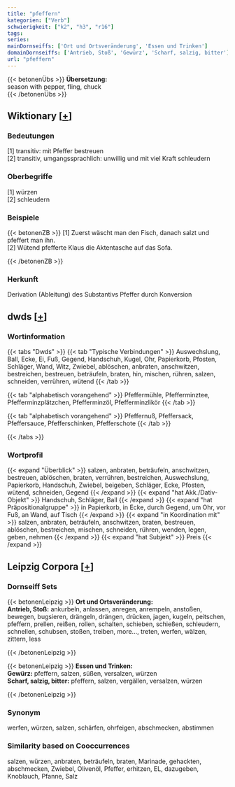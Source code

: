 ```yaml
---
title: "pfeffern"
kategorien: ["Verb"]
schwierigkeit: ["k2", "h3", "r16"]
tags:
series:
mainDornseiffs: ['Ort und Ortsveränderung', 'Essen und Trinken']
domainDornseiffs: ['Antrieb, Stoß', 'Gewürz', 'Scharf, salzig, bitter']
url: "pfeffern"
---
```


{{< betonenÜbs >}}
**Übersetzung:**  
season with pepper, fling, chuck  
{{< /betonenÜbs >}}

## Wiktionary [[+](https://de.wiktionary.org/wiki/pfeffern)]

### Bedeutungen
[1] transitiv: mit Pfeffer bestreuen  
[2] transitiv, umgangssprachlich: unwillig und mit viel Kraft schleudern  

### Oberbegriffe
[1] würzen  
[2] schleudern  

### Beispiele
{{< betonenZB >}}
[1] Zuerst wäscht man den Fisch, danach salzt und pfeffert man ihn.  
[2] Wütend pfefferte Klaus die Aktentasche auf das Sofa.  

{{< /betonenZB >}}
### Herkunft
Derivation (Ableitung) des Substantivs Pfeffer durch Konversion  



## dwds [[+](https://www.dwds.de/wb/pfeffern)]

### Wortinformation
{{< tabs "Dwds" >}}
{{< tab "Typische Verbindungen" >}}
Auswechslung, Ball, Ecke, Ei, Fuß, Gegend, Handschuh, Kugel, Ohr, Papierkorb, Pfosten, Schläger, Wand, Witz, Zwiebel, ablöschen, anbraten, anschwitzen, bestreichen, bestreuen, beträufeln, braten, hin, mischen, rühren, salzen, schneiden, verrühren, wütend
{{< /tab >}}

{{< tab "alphabetisch vorangehend" >}}
Pfeffermühle, Pfefferminztee, Pfefferminzplätzchen, Pfefferminzöl, Pfefferminzlikör
{{< /tab >}}

{{< tab "alphabetisch vorangehend" >}}
Pfeffernuß, Pfeffersack, Pfeffersauce, Pfefferschinken, Pfefferschote
{{< /tab >}}

{{< /tabs >}}

### Wortprofil
{{< expand "Überblick" >}} salzen, anbraten, beträufeln, anschwitzen, bestreuen, ablöschen, braten, verrühren, bestreichen, Auswechslung, Papierkorb, Handschuh, Zwiebel, beigeben, Schläger, Ecke, Pfosten, wütend, schneiden, Gegend {{< /expand >}}
{{< expand "hat Akk./Dativ-Objekt" >}} Handschuh, Schläger, Ball {{< /expand >}}
{{< expand "hat Präpositionalgruppe" >}} in Papierkorb, in Ecke, durch Gegend, um Ohr, vor Fuß, an Wand, auf Tisch {{< /expand >}}
{{< expand "in Koordination mit" >}} salzen, anbraten, beträufeln, anschwitzen, braten, bestreuen, ablöschen, bestreichen, mischen, schneiden, rühren, wenden, legen, geben, nehmen {{< /expand >}}
{{< expand "hat Subjekt" >}} Preis {{< /expand >}}

## Leipzig Corpora [[+](https://corpora.uni-leipzig.de/en/res?word=pfeffern&corpusId=deu_newscrawl-public_2018)]

### Dornseiff Sets
{{< betonenLeipzig >}}
**Ort und Ortsveränderung:**  
**Antrieb, Stoß:** ankurbeln, anlassen, anregen, anrempeln, anstoßen, bewegen, bugsieren, drängeln, drängen, drücken, jagen, kugeln, peitschen, pfeffern, prellen, reißen, rollen, schalten, schieben, schießen, schleudern, schnellen, schubsen, stoßen, treiben, more..., treten, werfen, wälzen, zittern, less  

{{< /betonenLeipzig >}}


{{< betonenLeipzig >}}
**Essen und Trinken:**  
**Gewürz:** pfeffern, salzen, süßen, versalzen, würzen  
**Scharf, salzig, bitter:** pfeffern, salzen, vergällen, versalzen, würzen  

{{< /betonenLeipzig >}}

### Synonym
werfen, würzen, salzen, schärfen, ohrfeigen, abschmecken, abstimmen


### Similarity based on Cooccurrences
salzen, würzen, anbraten, beträufeln, braten, Marinade, gehackten, abschmecken, Zwiebel, Olivenöl, Pfeffer, erhitzen, EL, dazugeben, Knoblauch, Pfanne, Salz

